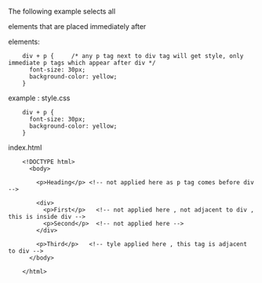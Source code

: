 The following example selects all <p> elements that are placed immediately after <div> elements:


        div + p {     /* any p tag next to div tag will get style, only immediate p tags which appear after div */
          font-size: 30px;
          background-color: yellow;
        }
        
        
example : style.css

        div + p {
          font-size: 30px;
          background-color: yellow;
        }
        
        
index.html 

        <!DOCTYPE html>
          <body>

            <p>Heading</p> <!-- not applied here as p tag comes before div -->
            
            <div>
              <p>First</p>   <!-- not applied here , not adjacent to div , this is inside div -->
              <p>Second</p>  <!-- not applied here -->
            </div>
            
            <p>Third</p>   <!-- tyle applied here , this tag is adjacent to div -->
          </body>
          
        </html>
